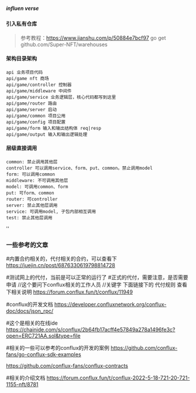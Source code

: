##### influen verse
#### 引入私有仓库

> 参考教程：https://www.jianshu.com/p/50884e7bcf97
> go get github.com/Super-NFT/warehouses

#### 架构目录架构

```
api 业务项目代码
api/game nft 商场
api/game/controller 控制器
api/game/middleware 中间件
api/game/service 业务逻辑层，核心代码都写到这里
api/game/router 路由
api/game/server 启动
api/game/common 项目公用
api/game/config 项目配置
api/game/form 输入和输出结构体 req|resp
api/game/output 输入和输出逻辑处理
```

#### 层级直接调用

```
common: 禁止调用其他层
controller 可以调用service、form、put、common。禁止调用model
form: 可以调用common
middleware: 不可调用其他层
model: 可调用common、form
put: 可form、common
router: 可controller
server: 禁止其他层调用
service: 可调用model, 子包内部相互调用
test: 禁止其他层调用
```
''

### 一些参考的文章

#内置合约相关的，代付相关的合约，可以查看下
https://juejin.cn/post/6876330619798814728

#测试网上的代付，当前是可以正常的运行了
#正式的代付，需要注意，是否需要申请 //这个要问下conflux相关的工作人员
//关键字  下面链接下的 代付规则 查看下相关说明
https://forum.conflux.fun/t/conflux/11949

#conflux的开发文档
https://developer.confluxnetwork.org/conflux-doc/docs/json_rpc/

#这个是相关的在线ide
https://chainide.com/s/conflux/2b64fb17acff4e57849a278a1496fe3c?open=ERC721AA.sol&type=file


#相关的一些可以参考的conflux的开发的案例
https://github.com/conflux-fans/go-conflux-sdk-examples

https://github.com/conflux-fans/conflux-contracts

#相关的介绍文档
https://forum.conflux.fun/t/conflux-2022-5-18-721-20-721-1155-nft/8781